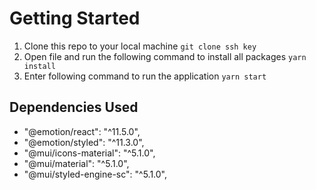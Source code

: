 # Getting Started 

1. Clone this repo to your local machine 
        ```
        git clone ssh key
        ```
2. Open file and run the following command to install all packages
        ```
        yarn install
        ```
3. Enter following command to run the application
        ```
        yarn start
        ```

## Dependencies Used

- "@emotion/react": "^11.5.0",
- "@emotion/styled": "^11.3.0",
- "@mui/icons-material": "^5.1.0",
- "@mui/material": "^5.1.0",
- "@mui/styled-engine-sc": "^5.1.0",

